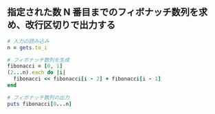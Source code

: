 ## 指定された数 N 番目までのフィボナッチ数列を求め、改行区切りで出力する

```ruby
# 入力の読み込み
n = gets.to_i

# フィボナッチ数列を生成
fibonacci = [0, 1]
(2...n).each do |i|
  fibonacci << fibonacci[i - 2] + fibonacci[i - 1]
end

# フィボナッチ数列の出力
puts fibonacci[0...n]
```